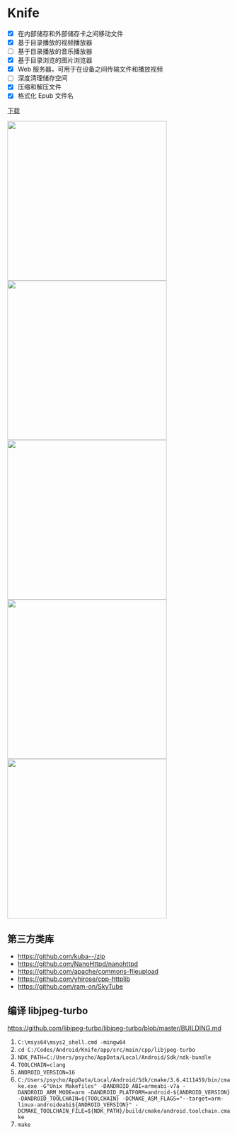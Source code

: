 # Knife

* [x] 在内部储存和外部储存卡之间移动文件
* [x] 基于目录播放的视频播放器
* [ ] 基于目录播放的音乐播放器
* [x] 基于目录浏览的图片浏览器
* [x] Web 服务器，可用于在设备之间传输文件和播放视频
* [ ] 深度清理储存空间
* [x] 压缩和解压文件
* [x] 格式化 Epub 文件名

[下载](https://github.com/grandiloquent/Knife/blob/master/app/release/app-release.apk?raw=true)

<div>
<img width="360" src="screenshots\Screenshot_2019-02-11-14-30-05.png">
<img width="360" src="screenshots\Screenshot_2019-02-11-14-30-18.png">
<img width="360" src="screenshots\Screenshot_2019-02-11-14-31-50.png">
<img width="360" src="screenshots\Screenshot_2019-02-11-14-32-00.png">
<img width="360" src="screenshots\Screenshot_2019-02-11-14-32-15.png">
</div>

## 第三方类库

- https://github.com/kuba--/zip
- https://github.com/NanoHttpd/nanohttpd
- https://github.com/apache/commons-fileupload
- https://github.com/yhirose/cpp-httplib
- https://github.com/ram-on/SkyTube

## 编译 libjpeg-turbo

https://github.com/libjpeg-turbo/libjpeg-turbo/blob/master/BUILDING.md

1. `C:\msys64\msys2_shell.cmd -mingw64`
2. `cd C:/Codes/Android/Knife/app/src/main/cpp/libjpeg-turbo`
3. `NDK_PATH=C:/Users/psycho/AppData/Local/Android/Sdk/ndk-bundle`
4. `TOOLCHAIN=clang`
5. `ANDROID_VERSION=16`
6. `C:/Users/psycho/AppData/Local/Android/Sdk/cmake/3.6.4111459/bin/cmake.exe -G"Unix Makefiles" -DANDROID_ABI=armeabi-v7a -DANDROID_ARM_MODE=arm -DANDROID_PLATFORM=android-${ANDROID_VERSION} -DANDROID_TOOLCHAIN=${TOOLCHAIN} -DCMAKE_ASM_FLAGS="--target=arm-linux-androideabi${ANDROID_VERSION}" -DCMAKE_TOOLCHAIN_FILE=${NDK_PATH}/build/cmake/android.toolchain.cmake`
7. `make`


